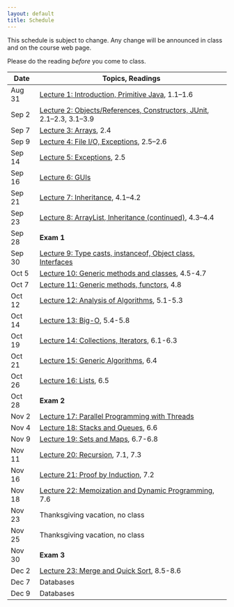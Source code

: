 ```yaml
---
layout: default
title: Schedule
---
```


This schedule is subject to change.  Any change will be announced in class and on the course web page.

Please do the reading <i>before</i> you come to class.

Date | Topics, Readings
---- | ----------------
Aug 31 | [Lecture 1: Introduction, Primitive Java](lectures/lecture01.html), 1.1&ndash;1.6
Sep 2 | [Lecture 2: Objects/References, Constructors, JUnit](lectures/lecture02.html), 2.1&ndash;2.3, 3.1&ndash;3.9
Sep 7 | [Lecture 3: Arrays](lectures/lecture03.html), 2.4
Sep 9 | [Lecture 4: File I/O, Exceptions](lectures/lecture04.html), 2.5&ndash;2.6
Sep 14 | [Lecture 5: Exceptions](lectures/lecture05.html), 2.5
Sep 16 | [Lecture 6: GUIs](lectures/lecture06.html)
Sep 21 | [Lecture 7: Inheritance](lectures/lecture07.html), 4.1&ndash;4.2
Sep 23 | [Lecture 8: ArrayList, Inheritance (continued)](lectures/lecture08.html), 4.3&ndash;4.4
Sep 28 | **Exam 1**
Sep 30 | [Lecture 9: Type casts, instanceof, Object class, Interfaces](lectures/lecture09.html)
Oct 5 | [Lecture 10: Generic methods and classes](lectures/lecture10.html), 4.5-4.7
Oct 7 | [Lecture 11: Generic methods, functors](lectures/lecture11.html), 4.8
Oct 12 | [Lecture 12: Analysis of Algorithms](lectures/lecture12.html), 5.1-5.3
Oct 14 | [Lecture 13: Big-O](lectures/lecture13.html), 5.4-5.8
Oct 19 | [Lecture 14: Collections, Iterators](lectures/lecture14.html), 6.1-6.3
Oct 21 | [Lecture 15: Generic Algorithms](lectures/lecture15.html), 6.4
Oct 26 | [Lecture 16: Lists](lectures/lecture16.html), 6.5
Oct 28 | **Exam 2**
Nov 2 | [Lecture 17: Parallel Programming with Threads](lectures/lecture17.html)
Nov 4 | [Lecture 18: Stacks and Queues](lectures/lecture18.html), 6.6
Nov 9 | [Lecture 19: Sets and Maps](lectures/lecture19.html), 6.7-6.8
Nov 11 | [Lecture 20: Recursion](lectures/lecture20.html), 7.1, 7.3
Nov 16 | [Lecture 21: Proof by Induction](lectures/lecture21.html), 7.2
Nov 18 | [Lecture 22: Memoization and Dynamic Programming](lectures/lecture22.html), 7.6
Nov 23 | Thanksgiving vacation, no class
Nov 25 | Thanksgiving vacation, no class
Nov 30 | **Exam 3**
Dec 2 | [Lecture 23: Merge and Quick Sort](lectures/lecture23.html), 8.5-8.6
Dec 7 | Databases
Dec 9 | Databases
